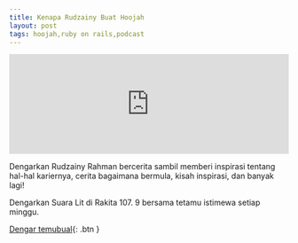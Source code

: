 ```yaml
---
title: Kenapa Rudzainy Buat Hoojah
layout: post
tags: hoojah,ruby on rails,podcast
---
```


<iframe src="https://omny.fm/shows/rakita-my/rudzainy-rahman-pengasas-website-hoojah-my-s2ep-1/embed" width="100%" height="180" allow="autoplay; clipboard-write" frameborder="0" title="Rudzainy Rahman (Pengasas Website Hoojah.my), S2Ep. 1"></iframe>

Dengarkan Rudzainy Rahman bercerita sambil memberi inspirasi tentang hal-hal kariernya, cerita bagaimana bermula, kisah inspirasi, dan banyak lagi!

Dengarkan Suara Lit di Rakita 107. 9 bersama tetamu istimewa setiap minggu.

[Dengar temubual](https://omny.fm/shows/rakita-my/rudzainy-rahman-pengasas-website-hoojah-my-s2ep-1){: .btn }

